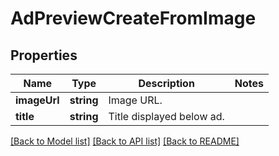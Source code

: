 # AdPreviewCreateFromImage

## Properties
Name | Type | Description | Notes
------------ | ------------- | ------------- | -------------
**imageUrl** | **string** | Image URL. | 
**title** | **string** | Title displayed below ad. | 

[[Back to Model list]](../README.md#documentation-for-models) [[Back to API list]](../README.md#documentation-for-api-endpoints) [[Back to README]](../README.md)


